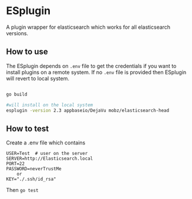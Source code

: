 # ESplugin

A plugin wrapper for elasticsearch which works for all elasticsearch versions.

## How to use

The ESplugin depends on `.env` file to get the credentials if you want
to install plugins on a remote system. If no `.env` file is provided then
ESplugin will revert to local system.

```bash

go build

#will install on the local system
esplugin -version 2.3 appbaseio/DejaVu mobz/elasticsearch-head


```

## How to test

Create a .env file which contains
```
USER=Test  # user on the server
SERVER=http://Elasticsearch.local
PORT=22
PASSWORD=neverTrustMe
    or
KEY="./.ssh/id_rsa"
```

Then `go test`
